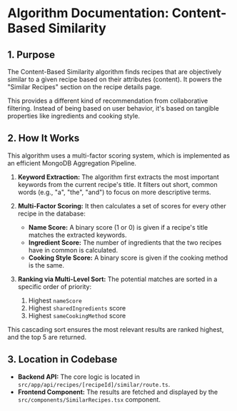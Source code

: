 # Algorithm Documentation: Content-Based Similarity

## 1. Purpose

The Content-Based Similarity algorithm finds recipes that are objectively similar to a given recipe based on their attributes (content). It powers the "Similar Recipes" section on the recipe details page.

This provides a different kind of recommendation from collaborative filtering. Instead of being based on user behavior, it's based on tangible properties like ingredients and cooking style.

## 2. How It Works

This algorithm uses a multi-factor scoring system, which is implemented as an efficient MongoDB Aggregation Pipeline.

1.  **Keyword Extraction:** The algorithm first extracts the most important keywords from the current recipe's title. It filters out short, common words (e.g., "a", "the", "and") to focus on more descriptive terms.

2.  **Multi-Factor Scoring:** It then calculates a set of scores for every other recipe in the database:
    *   **Name Score:** A binary score (1 or 0) is given if a recipe's title matches the extracted keywords.
    *   **Ingredient Score:** The number of ingredients that the two recipes have in common is calculated.
    *   **Cooking Style Score:** A binary score is given if the cooking method is the same.

3.  **Ranking via Multi-Level Sort:** The potential matches are sorted in a specific order of priority:
    1.  Highest `nameScore`
    2.  Highest `sharedIngredients` score
    3.  Highest `sameCookingMethod` score

This cascading sort ensures the most relevant results are ranked highest, and the top 5 are returned.

## 3. Location in Codebase

-   **Backend API:** The core logic is located in `src/app/api/recipes/[recipeId]/similar/route.ts`.
-   **Frontend Component:** The results are fetched and displayed by the `src/components/SimilarRecipes.tsx` component. 